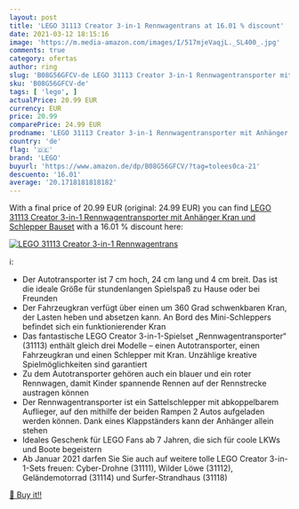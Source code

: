 ```yaml
---
layout: post
title: 'LEGO 31113 Creator 3-in-1 Rennwagentrans at 16.01 % discount'
date: 2021-03-12 18:15:16
image: 'https://m.media-amazon.com/images/I/517mjeVaqjL._SL400_.jpg'
comments: true
category: ofertas
author: ring
slug: 'B08G56GFCV-de LEGO 31113 Creator 3-in-1 Rennwagentransporter mit...'
sku: 'B08G56GFCV-de'
tags: [ 'lego', ]
actualPrice: 20.99 EUR
currency: EUR
price: 20.99
comparePrice: 24.99 EUR
prodname: 'LEGO 31113 Creator 3-in-1 Rennwagentransporter mit Anhänger  Kran und Schlepper  Bauset'
country: 'de'
flag: '🇩🇪'
brand: 'LEGO'
buyurl: 'https://www.amazon.de/dp/B08G56GFCV/?tag=tolees0ca-21'
descuento: '16.01'
average: '20.1718181818182'
---
```


With a final price of 20.99 EUR (original: 24.99 EUR) you can find [LEGO 31113 Creator 3-in-1 Rennwagentransporter mit Anhänger  Kran und Schlepper  Bauset](https://www.amazon.de/dp/B08G56GFCV/?tag=tolees0ca-21) with a  16.01 % discount here:

[![LEGO 31113 Creator 3-in-1 Rennwagentrans](https://m.media-amazon.com/images/I/517mjeVaqjL._SL400_.jpg)](https://www.amazon.de/dp/B08G56GFCV/?tag=tolees0ca-21)

ℹ️:

- Der Autotransporter ist 7 cm hoch, 24 cm lang und 4 cm breit. Das ist die ideale Größe für stundenlangen Spielspaß zu Hause oder bei Freunden
- Der Fahrzeugkran verfügt über einen um 360 Grad schwenkbaren Kran, der Lasten heben und absetzen kann. An Bord des Mini-Schleppers befindet sich ein funktionierender Kran
- Das fantastische LEGO Creator 3-in-1-Spielset „Rennwagentransporter“ (31113) enthält gleich drei Modelle – einen Autotransporter, einen Fahrzeugkran und einen Schlepper mit Kran. Unzählige kreative Spielmöglichkeiten sind garantiert
- Zu dem Autotransporter gehören auch ein blauer und ein roter Rennwagen, damit Kinder spannende Rennen auf der Rennstrecke austragen können
- Der Rennwagentransporter ist ein Sattelschlepper mit abkoppelbarem Auflieger, auf den mithilfe der beiden Rampen 2 Autos aufgeladen werden können. Dank eines Klappständers kann der Anhänger allein stehen
- Ideales Geschenk für LEGO Fans ab 7 Jahren, die sich für coole LKWs und Boote begeistern
- Ab Januar 2021 darfen Sie Sie auch auf weitere tolle LEGO Creator 3-in-1-Sets freuen: Cyber-Drohne (31111), Wilder Löwe (31112), Geländemotorrad (31114) und Surfer-Strandhaus (31118)

[🛒 Buy it!!](https://www.amazon.de/dp/B08G56GFCV/?tag=tolees0ca-21)
